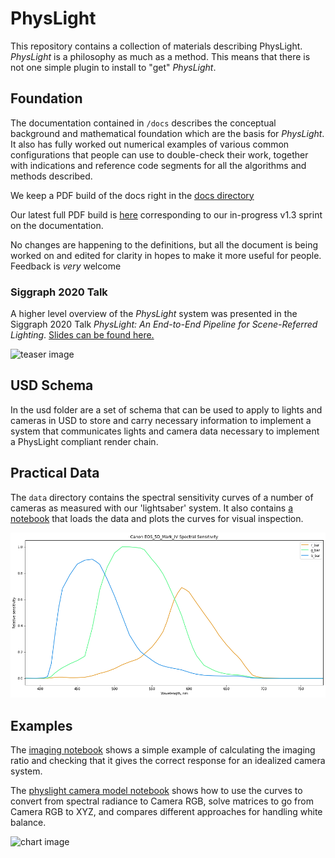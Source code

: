 # PhysLight

This repository contains a collection of materials describing
PhysLight. *PhysLight* is a philosophy as much as a method. This means
that there is not one simple plugin to install to "get" *PhysLight*.
 
## Foundation

The documentation contained in `/docs` describes the conceptual background and
mathematical foundation which are the basis for *PhysLight*.
It also has fully worked out numerical examples of various common configurations
that people can use to double-check their work, together with indications and
reference code segments for all the algorithms and methods described.

We keep a PDF build of the docs right in the 
[docs directory](https://github.com/wetadigital/physlight/tree/main/docs)

Our latest full PDF build is 
[here](https://github.com/wetadigital/physlight/blob/main/docs/physLight-v1.3-1bdb6ec3-20230805.pdf)
corresponding to our in-progress v1.3 sprint on the documentation.

No changes are happening to the definitions, but all the document is being worked on
and edited for clarity in hopes to make it more useful for people.
Feedback is _very_ welcome

### Siggraph 2020 Talk
 
A higher level overview of the *PhysLight* system was presented in the
Siggraph 2020 Talk *PhysLight: An End-to-End Pipeline for
Scene-Referred Lighting*. [Slides can be found
here.](https://drive.google.com/file/d/1a2jGciAmfH9yPdJCXNuNNEs_U07znp9C/view?usp=sharing)

![teaser image](img/teaser_gmp.jpg)

## USD Schema

In the usd folder are a set of schema that can be used to apply to
lights and cameras in USD to store and carry necessary information to
implement a system that communicates lights and camera data necessary
to implement a PhysLight compliant render chain.

## Practical Data

The `data` directory contains the spectral sensitivity curves of a number of cameras as measured with our 'lightsaber' system. It also contains [a notebook](https://github.com/wetadigital/physlight/blob/master/data/plot_curves.ipynb) that loads the data and plots the curves for visual inspection.

![curves image](img/plot_5div.png)

## Examples

The [imaging notebook](https://github.com/wetadigital/physlight/blob/master/examples/physlight_imaging.ipynb) shows a simple example of calculating the imaging ratio and checking that it gives the correct response for an idealized camera system.

The [physlight camera model notebook](https://github.com/wetadigital/physlight/blob/master/examples/physlight_camera_model.ipynb) shows how to use the curves to convert from spectral radiance to Camera RGB, solve matrices to go from Camera RGB to XYZ, and compares different approaches for handling white balance.

![chart image](img/chart_wb.png)
